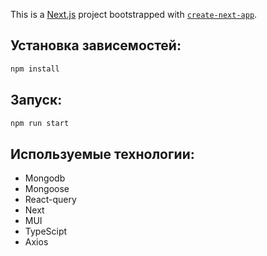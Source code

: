 This is a [Next.js](https://nextjs.org/) project bootstrapped with [`create-next-app`](https://github.com/vercel/next.js/tree/canary/packages/create-next-app).

## Установка зависемостей:

```bash
npm install
```

## Запуск:

```bash
npm run start
```


## Используемые технологии:

- Mongodb
- Mongoose
- React-query
- Next
- MUI
- TypeScipt
- Axios
